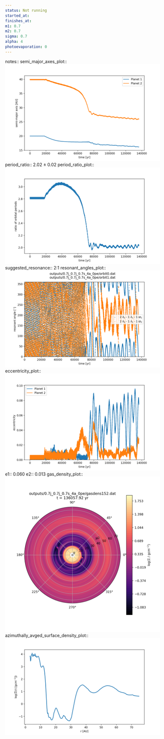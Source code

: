 ```yaml
---
status: Not running
started_at:
finishes_at:
m1: 0.7
m2: 0.7
sigma: 0.7
alpha: 4
photoevaporation: 0
---
```


notes::
semi_major_axes_plot:: ![semi_major_axes_0.7j_0.7j_0.7s_4a_0pe.png](plots/semi_major_axes/semi_major_axes_0.7j_0.7j_0.7s_4a_0pe.png)
period_ratio:: 2.02 ± 0.02
period_ratio_plot:: ![period_ratio_0.7j_0.7j_0.7s_4a_0pe.png](plots/period_ratio/period_ratio_0.7j_0.7j_0.7s_4a_0pe.png)
suggested_resonance:: 2:1
resonant_angles_plot:: ![resonant_angles_0.7j_0.7j_0.7s_4a_0pe.png](plots/resonant_angles/resonant_angles_0.7j_0.7j_0.7s_4a_0pe.png)
eccentricity_plot:: ![eccentricity_0.7j_0.7j_0.7s_4a_0pe.png](plots/eccentricity/eccentricity_0.7j_0.7j_0.7s_4a_0pe.png)
e1:: 0.060
e2:: 0.013
gas_density_plot:: ![gas_density_0.7j_0.7j_0.7s_4a_0pe.png](plots/gas_density/gas_density_0.7j_0.7j_0.7s_4a_0pe.png)
azimuthally_avged_surface_density_plot:: ![azimuthally_avged_surface_density_0.7j_0.7j_0.7s_4a_0pe.png](plots/azimuthally_avged_surface_density/azimuthally_avged_surface_density_0.7j_0.7j_0.7s_4a_0pe.png)
